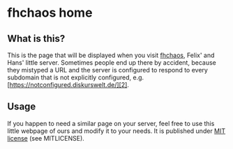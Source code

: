 # fhchaos home

## What is this?
This is the page that will be displayed when you visit [fhchaos][1], Felix' and
Hans' little server. Sometimes people end up there by accident, because they
mistyped a URL and the server is configured to respond to every subdomain that
is not explicitly configured, e.g. [https://notconfigured.diskurswelt.de/][2].

## Usage
If you happen to need a similar page on your server, feel free to use this
little webpage of ours and modify it to your needs. It is published under [MIT
license][3] (see MITLICENSE).

[1]: https://chaos.diskurswelt.de/
[2]: https://notconfigured.diskurswelt.de/
[3]: http://www.opensource.org/licenses/mit-license.php
